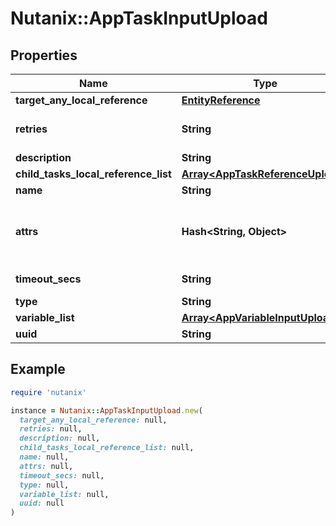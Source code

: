 # Nutanix::AppTaskInputUpload

## Properties

| Name | Type | Description | Notes |
| ---- | ---- | ----------- | ----- |
| **target_any_local_reference** | [**EntityReference**](EntityReference.md) |  | [optional] |
| **retries** | **String** | Number of retries for the task. | [optional] |
| **description** | **String** |  | [optional] |
| **child_tasks_local_reference_list** | [**Array&lt;AppTaskReferenceUpload&gt;**](AppTaskReferenceUpload.md) |  | [optional] |
| **name** | **String** |  |  |
| **attrs** | **Hash&lt;String, Object&gt;** | Task attrs for application of type object. | [optional] |
| **timeout_secs** | **String** | task timeout. | [optional] |
| **type** | **String** |  |  |
| **variable_list** | [**Array&lt;AppVariableInputUpload&gt;**](AppVariableInputUpload.md) |  | [optional] |
| **uuid** | **String** |  | [optional] |

## Example

```ruby
require 'nutanix'

instance = Nutanix::AppTaskInputUpload.new(
  target_any_local_reference: null,
  retries: null,
  description: null,
  child_tasks_local_reference_list: null,
  name: null,
  attrs: null,
  timeout_secs: null,
  type: null,
  variable_list: null,
  uuid: null
)
```

